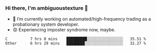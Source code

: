 ### Hi there, I'm ambiguoustexture 👋

<!--
**ambiguoustexture/ambiguoustexture** is a ✨ _special_ ✨ repository because its `README.md` (this file) appears on your GitHub profile.

Here are some ideas to get you started:
-->
- 🔭 I’m currently working on automated/high-frequency trading as a probationary system developer.
- :worried: Experiencing imposter syndrome now, maybe.

<!--START_SECTION:waka-->

```text
C          7 hrs 8 mins    █████████░░░░░░░░░░░░░░░░   35.51 %
Other      6 hrs 29 mins   ████████░░░░░░░░░░░░░░░░░   32.27 %
```

<!--END_SECTION:waka-->

